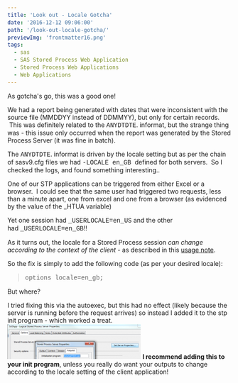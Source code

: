 ```yaml
---
title: 'Look out - Locale Gotcha'
date: '2016-12-12 09:06:00'
path: '/look-out-locale-gotcha/'
previewImg: 'frontmatter16.png'
tags:
  - sas
  - SAS Stored Process Web Application
  - Stored Process Web Applications
  - Web Applications
---
```


As gotcha's go, this was a good one!

We had a report being generated with dates that were inconsistent with the source file (MMDDYY instead of DDMMYY), but only for certain records.  This was definitely related to the <span style="font-family: 'courier new' , 'courier' , monospace;">ANYDTDTE</span>. informat, but the strange thing was - this issue only occurred when the report was generated by the Stored Process Server (it was fine in batch).

The <span style="font-family: 'courier new' , 'courier' , monospace;">ANYDTDTE</span>. informat is driven by the locale setting but as per the chain of sasv9.cfg files we had <span style="font-family: Courier New, Courier, monospace;">-LOCALE en_GB</span><span style="font-family: courier new, courier, monospace;"> </span><span style="font-family: inherit;">defined for</span> both servers.  So I checked the logs, and found something interesting..

One of our STP applications can be triggered from either Excel or a browser.  I could see that the same user had triggered two requests, less than a minute apart, one from excel and one from a browser (as evidenced by the value of the \_HTUA variable)

Yet one session had <span style="font-family: 'courier new' , 'courier' , monospace;">\_USERLOCALE=en_US</span> and the other had <span style="font-family: 'courier new' , 'courier' , monospace;">\_USERLOCALE=en_GB</span>!!

As it turns out, the locale for a Stored Process session <i>can change according to the context of the client</i> - as described in this <a href="http://support.sas.com/kb/45/414.html" target="_blank" rel="noopener">usage note</a>.

So the fix is simply to add the following code (as per your desired locale):

<blockquote><span style="font-family: 'courier new' , 'courier' , monospace;">options locale=en_gb;</span></blockquote>
But where?

I tried fixing this via the autoexec, but this had no effect (likely because the server is running before the request arrives) so instead I added it to the stp init program - which worked a treat.
<img class="size-medium wp-image-81 aligncenter" src="../images/Capture-300x79.png" alt="" width="300" height="79" />
<b>I recommend adding this to your init program</b>, unless you really do want your outputs to change according to the locale setting of the client application!

<div style="clear: both; text-align: center;"></div>
